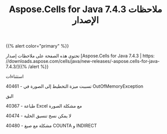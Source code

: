 ﻿---
title: Aspose.Cells for Java 7.4.3 ملاحظات الإصدار
type: docs
weight: 70
url: /ar/java/aspose-cells-for-java-7-4-3-release-notes/
---
{{% alert color="primary" %}} 

تحتوي هذه الصفحة على ملاحظات إصدار [Aspose.Cells for Java 7.4.3 | https: //downloads.aspose.com/cells/java/new-releases/-aspose.cells-for-java-7.4.3/]{{% /alert %}} 

 استثناءات

 40461 - تسببت ميزة التخطيط إلى الصورة في OutOfMemoryException

 البق

 40367 - طباعة Excel مع مشكلة الصورة

 40474 - لا يمكن نسخ تنسيق الخلية

 40480 - مشكلة مع صيغ COUNTA و INDIRECT
